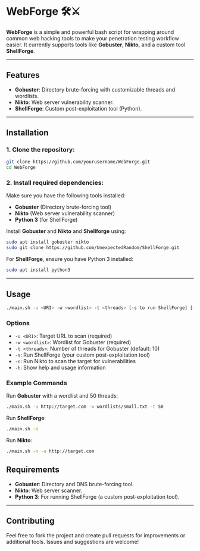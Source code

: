 
# WebForge 🛠️⚔️

**WebForge** is a simple and powerful bash script for wrapping around common web hacking tools to make your penetration testing workflow easier. It currently supports tools like **Gobuster**, **Nikto**, and a custom tool **ShellForge**.

---

## Features
- **Gobuster**: Directory brute-forcing with customizable threads and wordlists.
- **Nikto**: Web server vulnerability scanner.
- **ShellForge**: Custom post-exploitation tool (Python).

---

## Installation

### 1. Clone the repository:
```bash
git clone https://github.com/yourusername/WebForge.git
cd WebForge
```

### 2. Install required dependencies:
Make sure you have the following tools installed:

- **Gobuster** (Directory brute-forcing tool)
- **Nikto** (Web server vulnerability scanner)
- **Python 3** (for ShellForge)

Install **Gobuster** and **Nikto** and **Shellforge** using:
```bash
sudo apt install gobuster nikto
sudo git clone https://github.com/UnexpectedRandom/ShellForge.git
```

For **ShellForge**, ensure you have Python 3 installed:
```bash
sudo apt install python3
```

---

## Usage

```bash
./main.sh -u <URI> -w <wordlist> -t <threads> [-s to run ShellForge] [-n to run Nikto] [-h for help]
```

### Options
- `-u <URI>`: Target URL to scan (required)
- `-w <wordlist>`: Wordlist for Gobuster (required)
- `-t <threads>`: Number of threads for Gobuster (default: 10)
- `-s`: Run ShellForge (your custom post-exploitation tool)
- `-n`: Run Nikto to scan the target for vulnerabilities
- `-h`: Show help and usage information

### Example Commands
Run **Gobuster** with a wordlist and 50 threads:
```bash
./main.sh -u http://target.com -w wordlists/small.txt -t 50
```

Run **ShellForge**:
```bash
./main.sh -s
```

Run **Nikto**:
```bash
./main.sh -n -u http://target.com
```

## Requirements
- **Gobuster**: Directory and DNS brute-forcing tool.
- **Nikto**: Web server scanner.
- **Python 3**: For running ShellForge (a custom post-exploitation tool).

---

## Contributing

Feel free to fork the project and create pull requests for improvements or additional tools. Issues and suggestions are welcome!


